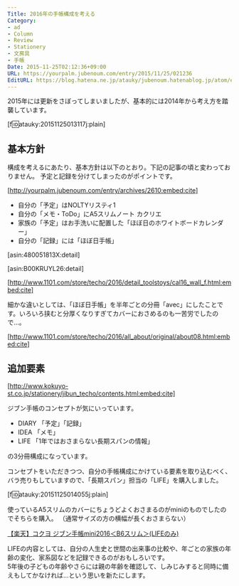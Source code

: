 ```yaml
---
Title: 2016年の手帳構成を考える
Category:
- ad
- Column
- Review
- Stationery
- 文房具
- 手帳
Date: 2015-11-25T02:12:36+09:00
URL: https://yourpalm.jubenoum.com/entry/2015/11/25/021236
EditURL: https://blog.hatena.ne.jp/atauky/jubenoum.hatenablog.jp/atom/entry/6653586347146370500
---
```


2015年には更新をさぼってしまいましたが、基本的には2014年から考え方を踏襲しています。

[f:id:atauky:20151125013117j:plain]

## 基本方針

構成を考えるにあたり、基本方針は以下のとおり。下記の記事の頃と変わっておりません。
予定と記録を分けてしまったのがポイントです。



<!-- more -->



[http://yourpalm.jubenoum.com/entry/archives/2610:embed:cite]

* 自分の「予定」はNOLTYリスティ1
* 自分の「メモ・ToDo」にA5スリムノート カクリエ
* 家族の「予定」はお手洗いに配置した「ほぼ日のホワイトボードカレンダー」
* 自分の「記録」には「ほぼ日手帳」


[asin:480051813X:detail]


[asin:B00KRUYL26:detail]



[http://www.1101.com/store/techo/2016/detail_toolstoys/cal16_wall_f.html:embed:cite]



細かな違いとしては、「ほぼ日手帳」を半年ごとの分冊「avec」にしたことです。いろいろ挟むと分厚くなりすぎてカバーにおさめるのも一苦労でしたので…。


[http://www.1101.com/store/techo/2016/all_about/original/about08.html:embed:cite]



## 追加要素



[http://www.kokuyo-st.co.jp/stationery/jibun_techo/contents.html:embed:cite]


ジブン手帳のコンセプトが気にいっています。

* DIARY 「予定」「記録」
* IDEA 「メモ」
* LIFE 「1年ではおさまらない長期スパンの情報」

の3分冊構成になっています。

コンセプトをいただきつつ、自分の手帳構成にかけている要素を取り込むべく、
バラ売りもしていますので、「長期スパン」担当の「LIFE」を購入しました。

[f:id:atauky:20151125014055j:plain]

使っているA5スリムのカバーにちょうどよくおさまるのがminiのものでしたのでそちらを購入。
（通常サイズの方の横幅が長くおさまらない）

<a href="http://hb.afl.rakuten.co.jp/hgc/14882b98.9d72c750.14882b99.e338f17a/?pc=http%3a%2f%2fitem.rakuten.co.jp%2fsupply-center%2f10024530%2f%3fscid%3daf_link_txt&amp;m=http%3a%2f%2fm.rakuten.co.jp%2fsupply-center%2fn%2f10024530" target="_blank">【楽天】コクヨ ジブン手帳mini2016＜B6スリム＞(LIFEのみ)</a>

LIFEの内容としては、自分の人生史と世間の出来事の比較や、年ごとの家族の年齢の変化、家系図などを記録できるのがおもしろいです。  
5年後の子どもの年齢やさらには親の年齢を確認して、しみじみすると同時に備えもしてかなければ…という思いを新たにします。
